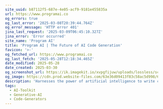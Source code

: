 ```yaml
---
site_uuid: b87112f5-687e-4e05-acf9-9181e455835a
url: https://www.programai.co
og_errors: true
og_last_error: '2025-03-08T20:39:44.764Z'
og_error_message: 'HTTP error 401'
jina_last_request: '2025-03-09T06:45:10.327Z'
jina_error: 'Error occurred'
site_name: 'Program AI'
title: 'Program AI | The Future of AI Code Generation'
favicon: '>-'
og_fetched_url: https://www.programai.co
og_last_fetch: '2025-05-28T12:18:34.465Z'
date_modified: 2025-05-28
date_created: 2025-03-30
og_screenshot_url: https://ik.imagekit.io/xvpgfijuw/uploads/lossless/screenshots/20250528_Program_AI_og_screenshot.jpeg
og_image: https://cdn.prod.website-files.com/63e36d09413f83c58ac5d998/6412f00572c3c34d3914aa5d_OpenGraph.jpg
description: 'Harnesses the power of artificial intelligence to write code in one click.'
tags:
  - AI-Toolkit
  - Generative-AI
  - Code-Generators
---
```


